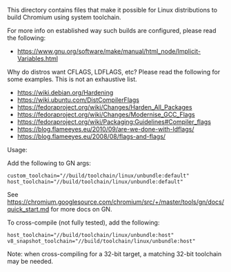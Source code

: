 This directory contains files that make it possible for Linux
distributions to build Chromium using system toolchain.

For more info on established way such builds are configured,
please read the following:

 - https://www.gnu.org/software/make/manual/html_node/Implicit-Variables.html

Why do distros want CFLAGS, LDFLAGS, etc? Please read the following
for some examples. This is not an exhaustive list.

 - https://wiki.debian.org/Hardening
 - https://wiki.ubuntu.com/DistCompilerFlags
 - https://fedoraproject.org/wiki/Changes/Harden_All_Packages
 - https://fedoraproject.org/wiki/Changes/Modernise_GCC_Flags
 - https://fedoraproject.org/wiki/Packaging:Guidelines#Compiler_flags
 - https://blog.flameeyes.eu/2010/09/are-we-done-with-ldflags/
 - https://blog.flameeyes.eu/2008/08/flags-and-flags/

Usage:

Add the following to GN args:

```
custom_toolchain="//build/toolchain/linux/unbundle:default"
host_toolchain="//build/toolchain/linux/unbundle:default"
```

See https://chromium.googlesource.com/chromium/src/+/master/tools/gn/docs/quick_start.md
for more docs on GN.

To cross-compile (not fully tested), add the following:

```
host_toolchain="//build/toolchain/linux/unbundle:host"
v8_snapshot_toolchain="//build/toolchain/linux/unbundle:host"
```

Note: when cross-compiling for a 32-bit target, a matching 32-bit toolchain
may be needed.
